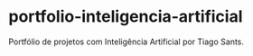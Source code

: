 # portfolio-inteligencia-artificial
Portfólio de projetos com Inteligência Artificial por Tiago Sants.
